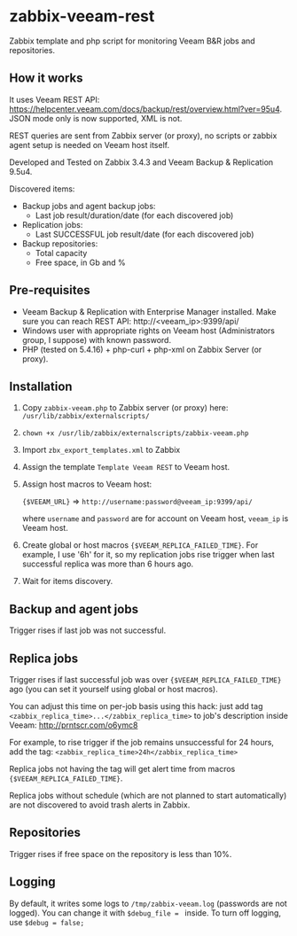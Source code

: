 # zabbix-veeam-rest
Zabbix template and php script for monitoring Veeam B&R jobs and repositories.

## How it works
It uses Veeam REST API: https://helpcenter.veeam.com/docs/backup/rest/overview.html?ver=95u4. JSON mode only is now supported, XML is not.

REST queries are sent from Zabbix server (or proxy), no scripts or zabbix agent setup is needed on Veeam host itself.

Developed and Tested on Zabbix 3.4.3 and Veeam Backup & Replication 9.5u4.

Discovered items:
* Backup jobs and agent backup jobs:
  * Last job result/duration/date (for each discovered job)
* Replication jobs:
  * Last SUCCESSFUL job result/date (for each discovered job)
* Backup repositories:
  * Total capacity
  * Free space, in Gb and %

## Pre-requisites
* Veeam Backup & Replication with Enterprise Manager installed. Make sure you can reach REST API: http://<veeam_ip>:9399/api/
* Windows user with appropriate rights on Veeam host (Administrators group, I suppose) with known password.
* PHP (tested on 5.4.16) + php-curl + php-xml on Zabbix Server (or proxy).

## Installation
1. Copy `zabbix-veeam.php` to Zabbix server (or proxy) here: `/usr/lib/zabbix/externalscripts/`
1. `chown +x /usr/lib/zabbix/externalscripts/zabbix-veeam.php`
1. Import `zbx_export_templates.xml` to Zabbix
1. Assign the template `Template Veeam REST` to Veeam host.
1. Assign host macros to Veeam host:

   `{$VEEAM_URL}` => `http://username:password@veeam_ip:9399/api/`
   
   where `username` and `password` are for account on Veeam host, `veeam_ip` is Veeam host.
   
1. Create global or host macros `{$VEEAM_REPLICA_FAILED_TIME}`. For example, I use '6h' for it, so my replication jobs rise trigger when last successful replica was more than 6 hours ago.
1. Wait for items discovery.

## Backup and agent jobs
Trigger rises if last job was not successful.

## Replica jobs
Trigger rises if last successful job was over `{$VEEAM_REPLICA_FAILED_TIME}` ago (you can set it yourself using global or host macros).

You can adjust this time on per-job basis using this hack: just add tag `<zabbix_replica_time>...</zabbix_replica_time>` to job's description inside Veeam: http://prntscr.com/o6ymc8

For example, to rise trigger if the job remains unsuccessful for 24 hours, add the tag: `<zabbix_replica_time>24h</zabbix_replica_time>`

Replica jobs not having the tag will get alert time from macros `{$VEEAM_REPLICA_FAILED_TIME}`.

Replica jobs without schedule (which are not planned to start automatically) are not discovered to avoid trash alerts in Zabbix.

## Repositories
Trigger rises if free space on the repository is less than 10%.

## Logging
By default, it writes some logs to `/tmp/zabbix-veeam.log`  (passwords are not logged). You can change it with `$debug_file = `  inside. To turn off logging, use `$debug = false;`
